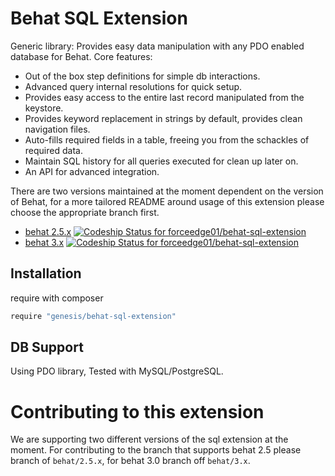 # Behat SQL Extension
Generic library: Provides easy data manipulation with any PDO enabled database for Behat. Core features:

- Out of the box step definitions for simple db interactions.
- Advanced query internal resolutions for quick setup.
- Provides easy access to the entire last record manipulated from the keystore.
- Provides keyword replacement in strings by default, provides clean navigation files.
- Auto-fills required fields in a table, freeing you from the schackles of required data.
- Maintain SQL history for all queries executed for clean up later on.
- An API for advanced integration.

There are two versions maintained at the moment dependent on the version of Behat, for a more tailored README around usage of this extension please choose the appropriate branch first.

 - [behat 2.5.x](https://github.com/forceedge01/genesis-behat-sql-extension/tree/behat/2.5.x) [ ![Codeship Status for forceedge01/behat-sql-extension](https://app.codeship.com/projects/2782d770-9c56-0135-d99c-3e0263b62404/status?branch=behat/2.5.x)](https://app.codeship.com/projects/252932)
 - [behat 3.x](https://github.com/forceedge01/genesis-behat-sql-extension/tree/behat/3.x) [ ![Codeship Status for forceedge01/behat-sql-extension](https://app.codeship.com/projects/2782d770-9c56-0135-d99c-3e0263b62404/status?branch=behat/3.x)](https://app.codeship.com/projects/252932)

Installation
------------
require with composer
```bash
require "genesis/behat-sql-extension"
```

DB Support
----------
Using PDO library, Tested with MySQL/PostgreSQL.

Contributing to this extension
==============================

We are supporting two different versions of the sql extension at the moment. For contributing to the branch that supports behat 2.5 please branch of `behat/2.5.x`, for behat 3.0 branch off `behat/3.x`.
